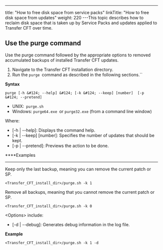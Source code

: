 ---
title: "How to free disk space from service packs"
linkTitle: "How to free disk space from updates"
weight: 220
---This topic describes how to reclaim disk space that is taken up by Service Packs and updates applied to Transfer CFT over time.  

## Use the purge command

Use the purge command followed by the appropriate options to removed accumulated backups of installed Transfer CFT updates.  

1. Navigate to the Transfer CFT installation directory.  
1. Run the `purge `command as described in the following sections.``

****Syntax****

`purge [-h &#124; --help] &#124; [-k &#124; --keep] [number]  [-p &#124; --pretend]`

- UNIX:` purge.sh`
- Windows: `purge64.exe `or `purge32.exe` (from a command line window)  

Where:  

- [-h &#124; --help]: Displays the command help.  
- [-k &#124; --keep] [number]: Specifies the number of updates that should be kept.
- [-p &#124; --pretend]: Previews the action to be done.  

****Examples  
****

Keep only the last backup, meaning you can remove the current patch or SP.

```
<Transfer_CFT_install_dir>/purge.sh -k 1
```

Remove all backups, meaning that you cannot remove the current patch or SP.

```
<Transfer_CFT_install_dir>/purge.sh -k 0
```

&lt;Options> include:

- [-d &#124; --debug]: Generates debug information in the log file.

****Example****

```
<Transfer_CFT_install_dir>/purge.sh -k 1 -d
```

